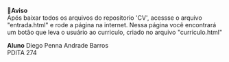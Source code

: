 **🚨Aviso** <br>
Após baixar todos os arquivos do repositorio 'CV', acessse o arquivo "entrada.html" e rode a página na internet. Nessa página você encontrará um botão que 
leva o usuário ao curriculo, criado no arquivo "curriculo.html"

**Aluno**
Diego Penna Andrade Barros <br>
PDITA 274
